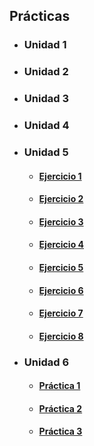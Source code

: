 <h2>Prácticas</h2>
    <ul>
        <li type="disc"><h3>Unidad 1</h3></li>
        <li type="disc"><h3>Unidad 2</h3></li>
        <li type="disc"><h3>Unidad 3</h3></li>
        <li type="disc"><h3>Unidad 4</h3></li>
        <li type="disc"><h3>Unidad 5</h3></li>
            <ul>
                <li type="circle"><h4><a href="./05_Practica_Arrays/Ejercicio1.html">Ejercicio 1</a></h4></li>
                <li type="circle"><h4><a href="./05_Practica_Arrays/Ejercicio2.html">Ejercicio 2</a></h4></li>
                <li type="circle"><h4><a href="./05_Practica_Arrays/Ejercicio3.html">Ejercicio 3</a></h4></li>
                <li type="circle"><h4><a href="./05_Practica_Arrays/Ejercicio4.html">Ejercicio 4</a></h4></li>
                <li type="circle"><h4><a href="./05_Practica_Arrays/Ejercicio5.html">Ejercicio 5</a></h4></li>
                <li type="circle"><h4><a href="./05_Practica_Arrays/Ejercicio6.html">Ejercicio 6</a></h4></li>
                <li type="circle"><h4><a href="./05_Practica_Arrays/Ejercicio7.html">Ejercicio 7</a></h4></li>
                <li type="circle"><h4><a href="./05_Practica_Arrays/Ejercicio8.html">Ejercicio 8</a></h4></li>
            </ul>
        <li type="disc"><h3>Unidad 6</h3>
            <ul>
                <li type="circle"><h4><a href="./06_Practicas/practica06_01.html">Práctica 1</a></h4></li>
                <li type="circle"><h4><a href="./06_Practicas/practica06_02.html">Práctica 2</a></h4></li>
                <li type="circle"><h4><a href="./06_Practicas/practica06_03.html">Práctica 3</a></h4></li>
            </ul>
        </li>
    </ul>
